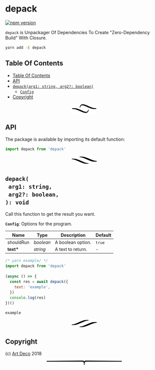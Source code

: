 # depack

[![npm version](https://badge.fury.io/js/depack.svg)](https://npmjs.org/package/depack)

`depack` is Unpackager Of Dependencies To Create "Zero-Dependency Build" With Closure.

```sh
yarn add -E depack
```

## Table Of Contents

- [Table Of Contents](#table-of-contents)
- [API](#api)
- [`depack(arg1: string, arg2?: boolean)`](#mynewpackagearg1-stringarg2-boolean-void)
  * [`Config`](#type-config)
- [Copyright](#copyright)

<p align="center"><a href="#table-of-contents"><img src=".documentary/section-breaks/0.svg?sanitize=true"></a></p>

## API

The package is available by importing its default function:

```js
import depack from 'depack'
```

<p align="center"><a href="#table-of-contents"><img src=".documentary/section-breaks/1.svg?sanitize=true"></a></p>

## `depack(`<br/>&nbsp;&nbsp;`arg1: string,`<br/>&nbsp;&nbsp;`arg2?: boolean,`<br/>`): void`

Call this function to get the result you want.

__<a name="type-config">`Config`</a>__: Options for the program.

|   Name    |   Type    |    Description    | Default |
| --------- | --------- | ----------------- | ------- |
| shouldRun | _boolean_ | A boolean option. | `true`  |
| __text*__ | _string_  | A text to return. | -       |

```js
/* yarn example/ */
import depack from 'depack'

(async () => {
  const res = await depack({
    text: 'example',
  })
  console.log(res)
})()
```
```
example
```

<p align="center"><a href="#table-of-contents"><img src=".documentary/section-breaks/2.svg?sanitize=true"></a></p>

## Copyright

(c) [Art Deco][1] 2018

[1]: https://artdeco.bz

<p align="center"><a href="#table-of-contents"><img src=".documentary/section-breaks/-1.svg?sanitize=true"></a></p>